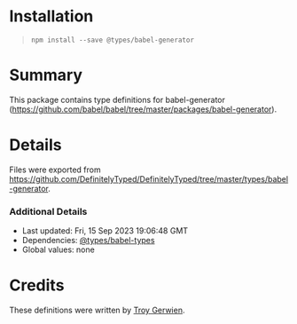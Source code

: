 # Installation
> `npm install --save @types/babel-generator`

# Summary
This package contains type definitions for babel-generator (https://github.com/babel/babel/tree/master/packages/babel-generator).

# Details
Files were exported from https://github.com/DefinitelyTyped/DefinitelyTyped/tree/master/types/babel-generator.

### Additional Details
 * Last updated: Fri, 15 Sep 2023 19:06:48 GMT
 * Dependencies: [@types/babel-types](https://npmjs.com/package/@types/babel-types)
 * Global values: none

# Credits
These definitions were written by [Troy Gerwien](https://github.com/yortus).
